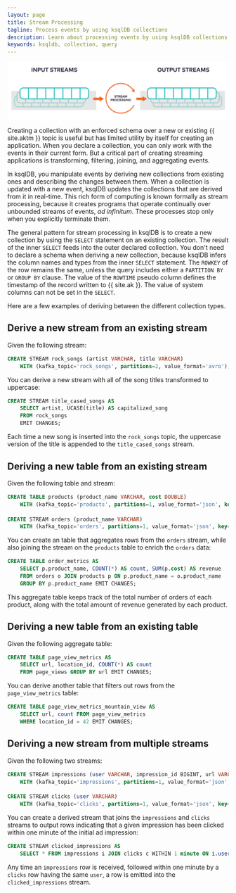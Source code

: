 ```yaml
---
layout: page
title: Stream Processing
tagline: Process events by using ksqlDB collections
description: Learn about processing events by using ksqlDB collections. 
keywords: ksqldb, collection, query
---
```


![Illustration of stream processing, showing input and output streams](../img/ksqldb-stream-processing-io.png)

Creating a collection with an enforced schema over a new or existing
{{ site.aktm }} topic is useful but has limited utility by itself for creating
an application. When you declare a collection, you can only work with the
events in their current form. But a critical part of creating streaming
applications is transforming, filtering, joining, and aggregating events.

In ksqlDB, you manipulate events by deriving new collections from existing
ones and describing the changes between them. When a collection is updated with
a new event, ksqlDB updates the collections that are derived from it in
real-time. This rich form of computing is known formally as stream processing,
because it creates programs that operate continually over unbounded streams of
events, *ad infinitum*. These processes stop only when you explicitly terminate
them.

The general pattern for stream processing in ksqlDB is to create a new
collection by using the `SELECT` statement on an existing collection. The
result of the inner `SELECT` feeds into the outer declared collection. You
don't need to declare a schema when deriving a new collection, because ksqlDB
infers the column names and types from the inner `SELECT` statement. The
`ROWKEY` of the row remains the same, unless the query includes either a
`PARTITION BY` or `GROUP BY` clause. The value of the `ROWTIME` pseudo column
defines the timestamp of the record written to {{ site.ak }}. The value of system columns
can not be set in the `SELECT`.

Here are a few examples of deriving between the different collection types.

Derive a new stream from an existing stream
-------------------------------------------

Given the following stream:

```sql
CREATE STREAM rock_songs (artist VARCHAR, title VARCHAR)
    WITH (kafka_topic='rock_songs', partitions=2, value_format='avro');
```

You can derive a new stream with all of the song titles transformed to
uppercase:

```sql
CREATE STREAM title_cased_songs AS
    SELECT artist, UCASE(title) AS capitalized_song
    FROM rock_songs
    EMIT CHANGES;
```

Each time a new song is inserted into the `rock_songs` topic, the uppercase
version of the title is appended to the `title_cased_songs` stream.

Deriving a new table from an existing stream
--------------------------------------------

Given the following table and stream:

```sql
CREATE TABLE products (product_name VARCHAR, cost DOUBLE)
    WITH (kafka_topic='products', partitions=1, value_format='json', key='product_name');

CREATE STREAM orders (product_name VARCHAR)
    WITH (kafka_topic='orders', partitions=1, value_format='json', key='product_name');
```

You can create an table that aggregates rows from the `orders` stream, while
also joining the stream on the `products` table to enrich the `orders` data:

```sql
CREATE TABLE order_metrics AS
    SELECT p.product_name, COUNT(*) AS count, SUM(p.cost) AS revenue
    FROM orders o JOIN products p ON p.product_name = o.product_name
    GROUP BY p.product_name EMIT CHANGES;
```

This aggregate table keeps track of the total number of orders of each product,
along with the total amount of revenue generated by each product.

Deriving a new table from an existing table
-------------------------------------------

Given the following aggregate table:

```sql
CREATE TABLE page_view_metrics AS
    SELECT url, location_id, COUNT(*) AS count
    FROM page_views GROUP BY url EMIT CHANGES;
```

You can derive another table that filters out rows from the `page_view_metrics`
table:

```sql
CREATE TABLE page_view_metrics_mountain_view AS
    SELECT url, count FROM page_view_metrics
    WHERE location_id = 42 EMIT CHANGES;
```

Deriving a new stream from multiple streams
-------------------------------------------

Given the following two streams:

```sql
CREATE STREAM impressions (user VARCHAR, impression_id BIGINT, url VARCHAR)
    WITH (kafka_topic='impressions', partitions=1, value_format='json', key='user');

CREATE STREAM clicks (user VARCHAR)
    WITH (kafka_topic='clicks', partitions=1, value_format='json', key='user');
```

You can create a derived stream that joins the `impressions` and `clicks`
streams to output rows indicating that a given impression has been clicked
within one minute of the initial ad impression:

```sql
CREATE STREAM clicked_impressions AS
    SELECT * FROM impressions i JOIN clicks c WITHIN 1 minute ON i.user = c.user EMIT CHANGES;
```

Any time an `impressions` row is received, followed within one minute by a
`clicks` row having the same `user`, a row is emitted into the
`clicked_impressions` stream.
